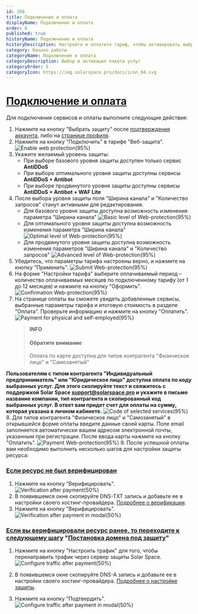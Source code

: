 ```yaml
---
id: 208
title: Подключение и оплата
displayName: Подключение и оплата
order: 6
published: true
historyName: Подключение и оплата
historyDescription: Настройте и оплатите тариф, чтобы активировать выбранные сервисы
category: Начало работы
categoryName: Подключение и оплата
categoryDescription: Выбор и активация пакета услуг
categoryOrder: 5
categoryIcon: https://img.solarspace.pro/docs/icon_04.svg
---
```


# [Подключение и оплата](activation-and-payment)

Для подключения сервисов и оплаты выполните следующие действия:
1. Нажмите на кнопку "Выбрать защиту" после [подтверждения аккаунта]([243]), либо на [странице профиля]([262]).
2. Нажмите на кнопку "Подключить" в тарифе "Веб-защита".
![Enable web protection(95%)](https://img.solarspace.pro/docs/enable-web-protection.jpg "Подключение Веб-защиты")
3. Укажите желаемый уровень защиты:
   - При выборе базового уровня защиты доступен только сервис **AntiDDoS**
   - При выборе оптимального уровня защиты доступны сервисы **AntiDDoS + Antibot**
   - При выборе продвинутого уровня защиты доступны сервисы **AntiDDoS + Antibot + WAF Lite**
4. После выбора уровня защиты поля "Ширина канала" и "Количество запросов" станут активными для редактирования.
   - Для базового уровня защиты доступна возможность изменения параметра "Ширина канала"
![Basic level of Web-protection(95%)](https://img.solarspace.pro/docs/basic-level-of-protection.jpg "Базовый уровень защиты")
   - Для оптимального уровня защиты доступна возможность изменения параметра "Ширина канала"
![Optimal level of Web-protection(95%)](https://img.solarspace.pro/docs/optimal-level-of-protection.jpg "Оптимальный уровень защиты")
   - Для продвинутого уровня защиты доступна возможность изменения параметров "Ширина канала" и "Количество запросов"
![Advanced level of Web-protection(95%)](https://img.solarspace.pro/docs/advanced-level-of-protection.jpg "Продвинутый уровень защиты")
5. Убедитесь, что параметры тарифа настроены верно, и нажмите на кнопку "Применить".
![Submit Web-protection(95%)](https://img.solarspace.pro/docs/submit-web-protection.jpg "Сохранить параметры Веб-защиты")
6. На форме "Настройки тарифа" выберите оплачиваемый период – количество оплачиваемых месяцев по подключенному тарифу (от 1 до 12 месяцев) и нажмите на кнопку "Оформить".
![Confirmation Web-protection(95%)](https://img.solarspace.pro/docs/confirmation-web-protection.jpg "Оформить Веб-защиту")
7. На странице оплаты вы сможете увидеть добавленные сервисы, выбранные параметры тарифа и итоговую стоимость в разделе "Оплата". Проверьте информацию и нажмите на кнопку "Оплатить".
![Payment for physical and self-employed(95%)](https://img.solarspace.pro/docs/payment-for-physical.jpg "Оплата для физического лица и самозанятого")  
   > **INFO**
   > #### Обратите внимание
   > Оплата по карте доступна для типов контрагента "Физическое лицо" и "Самозанятый"

**Пользователям с типом контрагента "Индивидуальный предприниматель" или "Юридическое лицо" доступна оплата по коду выбранных услуг. Для этого скопируйте текст и свяжитесь с поддержкой Solar Space support@solarspace.pro и укажите в письме название компании, тип контрагента и скопированный код выбранных услуг. В ответ вам придет счет для оплаты на сумму, которая указана в личном кабинете.**
![Code of selected services(95%)](https://img.solarspace.pro/docs/code-of-selected-services.jpg "Оплата по коду выбранных услуг")
8. Для типов контрагента "Физическое лицо" и "Самозанятый" в открывшейся форме оплаты введите данные своей карты. Поле email заполняется автоматически вашем адресом электронной почты, указанным при регистрации. После ввода карты нажмите на кнопку "Оплатить".
![Payment Web-protection(95%)](https://img.solarspace.pro/docs/payment-web-protection.jpg "Оплата Веб-защиты")
9. После успешной оплаты вам необходимо выполнить несколько шагов для настройки защиты ресурса:

### [Если ресурс не был верифицирован](not-verificated-resource)

1. Нажмите на кнопку "Верифицировать".
![Verification after payment(50%)](https://img.solarspace.pro/docs/verification-after-payment.jpg "Верификация после оплаты")
2. В появившемся окне скопируйте DNS-TXT запись и добавьте ее в настройки своего хостинг-провайдера.
   [Подробнее о верификации]([206]).
3. Нажмите на кнопку "Верифицировать".
![Verification after payment in modal(50%)](https://img.solarspace.pro/docs/verification-after-payment-in-modal.jpg "Верификация после оплаты в модальном окне")
 
### [Если вы верифицировали ресурс ранее, то переходите к следующему шагу](verification-resource) "[Постановка домена под защиту]([265])"

1. Нажмите на кнопку "Настроить трафик" для того, чтобы перенаправить трафик через сервер защиты Solar Space.
![Сonfigure traffic after payment(50%)](https://img.solarspace.pro/docs/configure-traffic-after-payment.jpg "Настройка трафика после оплаты")

2. В появившемся окне скопируйте DNS-A запись и добавьте ее в настройки своего хостинг-провайдера.
   [Подробнее о настройке защиты]([213]).
3. Нажмите на кнопку "Подтвердить".
![Configure traffic after payment in modal(50%)](https://img.solarspace.pro/docs/configure-traffic-after-payment-in-modal.jpg "Настройка трафика после оплаты в модальном окне")
